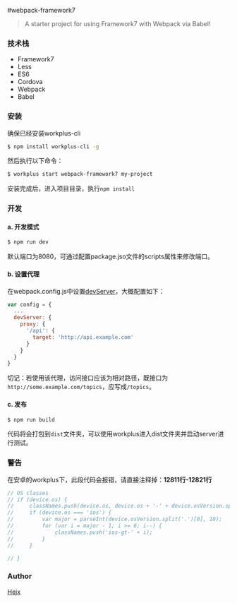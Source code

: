 #webpack-framework7

>A starter project for using Framework7 with Webpack via Babel!

### 技术栈

* Framework7
* Less
* ES6
* Cordova
* Webpack
* Babel

### 安装

确保已经安装workplus-cli

```bash
$ npm install workplus-cli -g
```

然后执行以下命令：

```bash
$ workplus start webpack-framework7 my-project
```

安装完成后，进入项目目录，执行`npm install`

### 开发

#### a. 开发模式

```bash
$ npm run dev
```

默认端口为8080，可通过配置package.jso文件的scripts属性来修改端口。

#### b. 设置代理

在webpack.config.js中设置[devServer](http://webpack.github.io/docs/webpack-dev-server.html)，大概配置如下：

```js
var config = {
  ...
  devServer: {
    proxy: {
      '/api': {
        target: 'http://api.example.com'
      }
    }
  }
}
```

切记：若使用该代理，访问接口应该为相对路径，既接口为`http://some.example.com/topics`，应写成`/topics`。

#### c. 发布

```bash
$ npm run build
```

代码将会打包到`dist`文件夹，可以使用workplus进入dist文件夹并启动server进行测试。

### 警告

在安卓的workplus下，此段代码会报错，请直接注释掉：**12811行-12821行**

```js
// OS classes
// if (device.os) {
//     classNames.push(device.os, device.os + '-' + device.osVersion.split('.')[0], device.os + '-' + device.osVersion.replace(/\./g, '-'));
//     if (device.os === 'ios') {
//         var major = parseInt(device.osVersion.split('.')[0], 10);
//         for (var i = major - 1; i >= 6; i--) {
//             classNames.push('ios-gt-' + i);
//         }
//     }

// }
```

### Author

[Hejx](https://github.com/Alex-fun)


